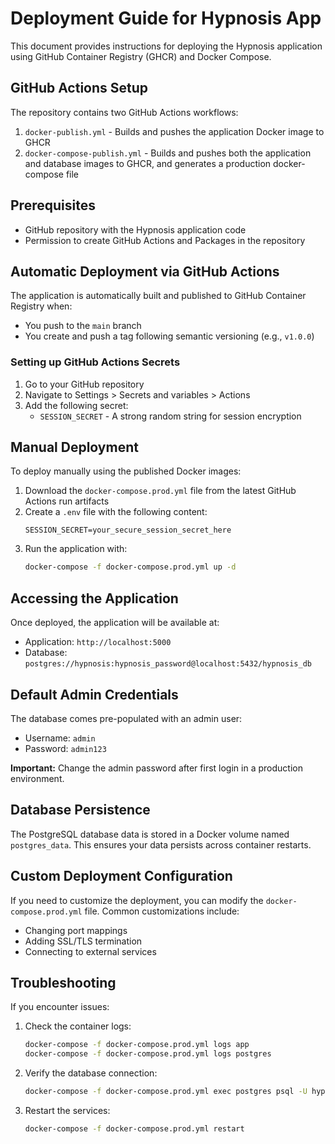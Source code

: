 # Deployment Guide for Hypnosis App

This document provides instructions for deploying the Hypnosis application using GitHub Container Registry (GHCR) and Docker Compose.

## GitHub Actions Setup

The repository contains two GitHub Actions workflows:

1. `docker-publish.yml` - Builds and pushes the application Docker image to GHCR
2. `docker-compose-publish.yml` - Builds and pushes both the application and database images to GHCR, and generates a production docker-compose file

## Prerequisites

- GitHub repository with the Hypnosis application code
- Permission to create GitHub Actions and Packages in the repository

## Automatic Deployment via GitHub Actions

The application is automatically built and published to GitHub Container Registry when:

- You push to the `main` branch
- You create and push a tag following semantic versioning (e.g., `v1.0.0`)

### Setting up GitHub Actions Secrets

1. Go to your GitHub repository
2. Navigate to Settings > Secrets and variables > Actions
3. Add the following secret:
   - `SESSION_SECRET` - A strong random string for session encryption

## Manual Deployment

To deploy manually using the published Docker images:

1. Download the `docker-compose.prod.yml` file from the latest GitHub Actions run artifacts
2. Create a `.env` file with the following content:
   ```
   SESSION_SECRET=your_secure_session_secret_here
   ```
3. Run the application with:
   ```bash
   docker-compose -f docker-compose.prod.yml up -d
   ```

## Accessing the Application

Once deployed, the application will be available at:

- Application: `http://localhost:5000`
- Database: `postgres://hypnosis:hypnosis_password@localhost:5432/hypnosis_db`

## Default Admin Credentials

The database comes pre-populated with an admin user:

- Username: `admin`
- Password: `admin123`

**Important:** Change the admin password after first login in a production environment.

## Database Persistence

The PostgreSQL database data is stored in a Docker volume named `postgres_data`. This ensures your data persists across container restarts.

## Custom Deployment Configuration

If you need to customize the deployment, you can modify the `docker-compose.prod.yml` file. Common customizations include:

- Changing port mappings
- Adding SSL/TLS termination
- Connecting to external services

## Troubleshooting

If you encounter issues:

1. Check the container logs:
   ```bash
   docker-compose -f docker-compose.prod.yml logs app
   docker-compose -f docker-compose.prod.yml logs postgres
   ```

2. Verify the database connection:
   ```bash
   docker-compose -f docker-compose.prod.yml exec postgres psql -U hypnosis -d hypnosis_db -c "SELECT count(*) FROM users;"
   ```

3. Restart the services:
   ```bash
   docker-compose -f docker-compose.prod.yml restart
   ```